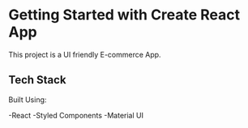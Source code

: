 # Getting Started with Create React App

This project is a UI friendly E-commerce App. 

## Tech Stack

Built Using:

-React
-Styled Components
-Material UI
